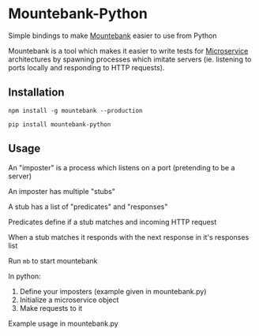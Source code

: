 # Mountebank-Python
Simple bindings to make [Mountebank](http://www.mbtest.org) easier to use from Python

Mountebank is a tool which makes it easier to write tests for [Microservice](http://martinfowler.com/articles/microservices.html) architectures by spawning processes which imitate servers (ie. listening to ports locally and responding to HTTP requests).

## Installation
`npm install -g mountebank --production`

`pip install mountebank-python`

## Usage

An "imposter" is a process which listens on a port (pretending to be a server)

An imposter has multiple "stubs"

A stub has a list of "predicates" and "responses"

Predicates define if a stub matches and incoming HTTP request

When a stub matches it responds with the next response in it's responses list


Run `mb` to start mountebank

In python:
  1. Define your imposters (example given in mountebank.py)
  2. Initialize a microservice object
  3. Make requests to it

Example usage in mountebank.py 
